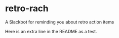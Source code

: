 # retro-rach
A Slackbot for reminding you about retro action items

Here is an extra line in the README as a test.
